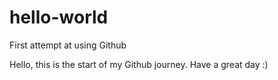 # hello-world
First attempt at using Github

Hello, this is the start of my Github journey. 
Have a great day :)
